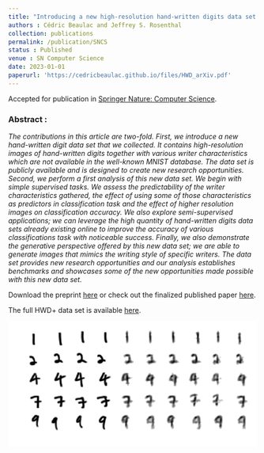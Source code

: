 ```yaml
---
title: "Introducing a new high-resolution hand-written digits data set with writer characteristics"
authors : Cédric Beaulac and Jeffrey S. Rosenthal
collection: publications
permalink: /publication/SNCS
status : Published
venue : SN Computer Science
date: 2023-01-01
paperurl: 'https://cedricbeaulac.github.io/files/HWD_arXiv.pdf'
---
```


Accepted for publication in [Springer Nature: Computer Science](https://www.springer.com/journal/42979/).

### Abstract :

*The contributions in this article are two-fold. First, we introduce a new hand-written digit data set that we collected. It contains high-resolution images of hand-written digits together with various writer characteristics which are not available in the well-known MNIST database. The data set is publicly available and is designed to create new research opportunities. Second, we perform a first analysis of this new data set. We begin with simple supervised tasks. We assess the predictability of the writer characteristics gathered, the effect of using some of those characteristics as predictors in classification task and the effect of higher resolution images on classification accuracy. We also explore semi-supervised applications; we can leverage the high quantity of hand-written digits data sets already existing online to improve the accuracy of various classifications task with noticeable success. Finally, we also demonstrate the generative perspective offered by this new data set; we are able to generate images that mimics the writing style of specific writers. The data set provides new research opportunities and our analysis establishes benchmarks and showcases some of the new opportunities made possible with this new data set.*

Download the preprint [here](https://cedricbeaulac.github.io/files/HWD_arXiv.pdf) or check out the finalized published paper [here](https://link.springer.com/article/10.1007/s42979-022-01494-2).

The full HWD+ data set is available [here](https://drive.google.com/drive/folders/1f2o1kjXLvcxRgtmMMuDkA2PQ5Zato4Or?usp=sharing).

![Generation](/images/HWD+Generation.gif)


